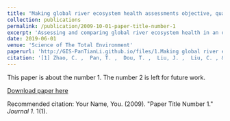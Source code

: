 ```yaml
---
title: "Making global river ecosystem health assessments objective, quantitative and comparable"
collection: publications
permalink: /publication/2009-10-01-paper-title-number-1
excerpt: 'Assessing and comparing global river ecosystem health in an objective and quantitative way remains a major challenge. In this study the widely-used semi-quantitative methods Rapid Biological assessment Protocols (RBPs) was used to determine the health of rivers. The findings were then compared to the results derived from our new UAV (Unmanned aerial vehicles) orthophotographic imagery method. This method quantitatively and objectively assesses river ecosystem health. As a comparison, our method was used to quantitatively measure distance and areas of a range of hydrological and biological attributes thus improving the accuracy of distance- and area-related indices, consequently avoiding subjective errors in these estimations that is fraught in methods like the RBPs.'
date: 2019-06-01
venue: 'Science of The Total Environment'
paperurl: 'http://GIS-PanTianLi.github.io/files/1.Making global river ecosystem health assessments objective, quantitative and comparable.pdf'
citation: '[1] Zhao, C. ,  Pan, T. ,  Dou, T. ,  Liu, J. ,  Liu, C. , &  Ge, Y. , et al. (2019). Making global river ecosystem health assessments objective, quantitative and comparable. Science of The Total Environment, 667(JUN.1), 500-510.'
---
```

This paper is about the number 1. The number 2 is left for future work.

[Download paper here](http://academicpages.github.io/files/paper1.pdf)

Recommended citation: Your Name, You. (2009). "Paper Title Number 1." <i>Journal 1</i>. 1(1).
